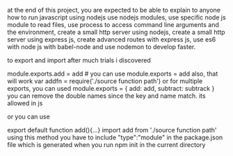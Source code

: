 at the end of this project, you are expected to be able to explain to anyone how to run javascript using nodejs
use nodejs modules, use specific node js module to read files, use process to access command line arguments and the environment, create a small http server using nodejs, create a small http server using express js, create advanced routes with express js, use es6 with node js with babel-node and use nodemon to develop faster.

to export and import after much trials i discovered

module.exports.add = add  # you can use module.exports = add also, that will work
var addfn = require('./source function path')
or for multiple exports, you can used module.exports = {
add: add,
subtract: subtrack
}
you can remove the double names since the key and name match. its allowed in js

or you can use

export default function add(){...}
import add from './source function path'
using this method you have to include "type":"module" in the package.json file
which is generated when you run npm init in the current directory
